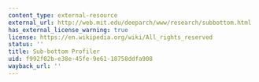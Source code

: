 ```yaml
---
content_type: external-resource
external_url: http://web.mit.edu/deeparch/www/research/subbottom.html
has_external_license_warning: true
license: https://en.wikipedia.org/wiki/All_rights_reserved
status: ''
title: Sub-bottom Profiler
uid: f992f02b-e38e-45fe-9e61-18758ddfa908
wayback_url: ''
---
```

